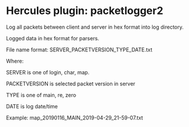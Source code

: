 Hercules plugin: packetlogger2
=============================

Log all packets between client and server in hex format into log directory.

Logged data in hex format for parsers.

File name format: SERVER_PACKETVERSION_TYPE_DATE.txt

Where:

SERVER is one of login, char, map.

PACKETVERSION is selected packet version in server

TYPE is one of main, re, zero

DATE is log date/time

Example: map_20190116_MAIN_2019-04-29_21-59-07.txt
